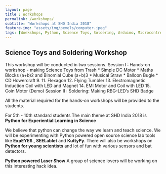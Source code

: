 ```yaml
--- 
layout: page
title : Workshops  
permalink: /workshops/
subtitle: "Workshops at SHD India 2018" 
feature-img: "assets/img/pexels/computer.jpeg"
tags: [Woekshops, Python, Science Toys, Soldering, Arduino, Microcontroller, Micropython]
---
```


## Science Toys and Soldering Workshop

This workshop will be conducted in two sessions. 
Session I :  Hands-on workshop - making Science Toys from Trash 
              * Simple DC Motor 
              * Maths Blocks (a+b)2  and Binomial Cube (a+b)3 
              * Musical Straw
              * Balloon Bugle
              * CD Howercraft
9. 11. Flexagon
12. Flying Tumbler
13. Electromagnetic Induction Coil with LED and Magnet
14. EMI Motor and Coil with LED 
15. Coin Motor (Demo)
Session II : Soldering: Making RBG-LED’s SHD Badge 

All the material required for the hands-on workshops will be provided to the students.


For 5th - 10th standard students
The main theme at SHD India 2018 is **Python for Experiential Learning in Science**
<p>
We believe that python can change the way we learn and teach science. We will be experimenting with Python powered open source science lab tools like <strong>ExpEYES</strong> , <strong>SEELablet</strong> and <strong>KuttyPy</strong>. There will also be workshops on <strong>Python for young scientists</strong> and lot of fun with various sensors and  bat detectors.
</p>

**Python powered Laser Show** A group of science lovers will be working on this interesting hack idea.
